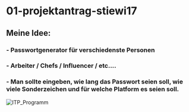 # 01-projektantrag-stiewi17
## Meine Idee:
### - Passwortgenerator für verschiedenste Personen
### - Arbeiter / Chefs / Influencer / etc....
### - Man sollte eingeben, wie lang das Passwort seien soll, wie viele Sonderzeichen und für welche Platform es seien soll.
![ITP_Programm](https://user-images.githubusercontent.com/71824146/138045733-4ecc060b-e9b5-4c0b-a546-778eea6d0939.png)
